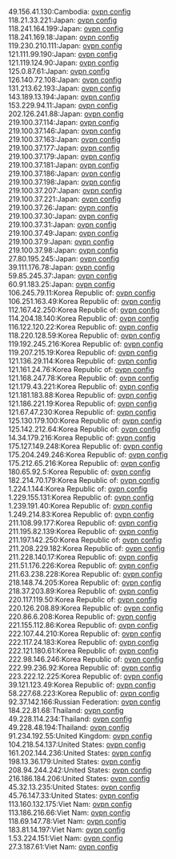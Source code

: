 49.156.41.130:Cambodia: [ovpn config](vpn/49_156_41_130.ovpn)  
118.21.33.221:Japan: [ovpn config](vpn/118_21_33_221.ovpn)  
118.241.164.199:Japan: [ovpn config](vpn/118_241_164_199.ovpn)  
118.241.169.18:Japan: [ovpn config](vpn/118_241_169_18.ovpn)  
119.230.210.111:Japan: [ovpn config](vpn/119_230_210_111.ovpn)  
121.111.99.190:Japan: [ovpn config](vpn/121_111_99_190.ovpn)  
121.119.124.90:Japan: [ovpn config](vpn/121_119_124_90.ovpn)  
125.0.87.61:Japan: [ovpn config](vpn/125_0_87_61.ovpn)  
126.140.72.108:Japan: [ovpn config](vpn/126_140_72_108.ovpn)  
131.213.62.193:Japan: [ovpn config](vpn/131_213_62_193.ovpn)  
143.189.13.194:Japan: [ovpn config](vpn/143_189_13_194.ovpn)  
153.229.94.11:Japan: [ovpn config](vpn/153_229_94_11.ovpn)  
202.126.241.88:Japan: [ovpn config](vpn/202_126_241_88.ovpn)  
219.100.37.114:Japan: [ovpn config](vpn/219_100_37_114.ovpn)  
219.100.37.146:Japan: [ovpn config](vpn/219_100_37_146.ovpn)  
219.100.37.163:Japan: [ovpn config](vpn/219_100_37_163.ovpn)  
219.100.37.177:Japan: [ovpn config](vpn/219_100_37_177.ovpn)  
219.100.37.179:Japan: [ovpn config](vpn/219_100_37_179.ovpn)  
219.100.37.181:Japan: [ovpn config](vpn/219_100_37_181.ovpn)  
219.100.37.186:Japan: [ovpn config](vpn/219_100_37_186.ovpn)  
219.100.37.198:Japan: [ovpn config](vpn/219_100_37_198.ovpn)  
219.100.37.207:Japan: [ovpn config](vpn/219_100_37_207.ovpn)  
219.100.37.221:Japan: [ovpn config](vpn/219_100_37_221.ovpn)  
219.100.37.26:Japan: [ovpn config](vpn/219_100_37_26.ovpn)  
219.100.37.30:Japan: [ovpn config](vpn/219_100_37_30.ovpn)  
219.100.37.31:Japan: [ovpn config](vpn/219_100_37_31.ovpn)  
219.100.37.49:Japan: [ovpn config](vpn/219_100_37_49.ovpn)  
219.100.37.9:Japan: [ovpn config](vpn/219_100_37_9.ovpn)  
219.100.37.98:Japan: [ovpn config](vpn/219_100_37_98.ovpn)  
27.80.195.245:Japan: [ovpn config](vpn/27_80_195_245.ovpn)  
39.111.176.78:Japan: [ovpn config](vpn/39_111_176_78.ovpn)  
59.85.245.37:Japan: [ovpn config](vpn/59_85_245_37.ovpn)  
60.91.183.25:Japan: [ovpn config](vpn/60_91_183_25.ovpn)  
106.245.79.11:Korea Republic of: [ovpn config](vpn/106_245_79_11.ovpn)  
106.251.163.49:Korea Republic of: [ovpn config](vpn/106_251_163_49.ovpn)  
112.167.42.250:Korea Republic of: [ovpn config](vpn/112_167_42_250.ovpn)  
114.204.18.140:Korea Republic of: [ovpn config](vpn/114_204_18_140.ovpn)  
116.122.120.22:Korea Republic of: [ovpn config](vpn/116_122_120_22.ovpn)  
118.220.128.59:Korea Republic of: [ovpn config](vpn/118_220_128_59.ovpn)  
119.192.245.216:Korea Republic of: [ovpn config](vpn/119_192_245_216.ovpn)  
119.207.215.19:Korea Republic of: [ovpn config](vpn/119_207_215_19.ovpn)  
121.136.29.114:Korea Republic of: [ovpn config](vpn/121_136_29_114.ovpn)  
121.161.24.76:Korea Republic of: [ovpn config](vpn/121_161_24_76.ovpn)  
121.168.247.78:Korea Republic of: [ovpn config](vpn/121_168_247_78.ovpn)  
121.179.43.221:Korea Republic of: [ovpn config](vpn/121_179_43_221.ovpn)  
121.181.183.88:Korea Republic of: [ovpn config](vpn/121_181_183_88.ovpn)  
121.186.221.19:Korea Republic of: [ovpn config](vpn/121_186_221_19.ovpn)  
121.67.47.230:Korea Republic of: [ovpn config](vpn/121_67_47_230.ovpn)  
125.130.179.100:Korea Republic of: [ovpn config](vpn/125_130_179_100.ovpn)  
125.142.212.64:Korea Republic of: [ovpn config](vpn/125_142_212_64.ovpn)  
14.34.179.216:Korea Republic of: [ovpn config](vpn/14_34_179_216.ovpn)  
175.127.149.248:Korea Republic of: [ovpn config](vpn/175_127_149_248.ovpn)  
175.204.249.246:Korea Republic of: [ovpn config](vpn/175_204_249_246.ovpn)  
175.212.65.216:Korea Republic of: [ovpn config](vpn/175_212_65_216.ovpn)  
180.65.92.5:Korea Republic of: [ovpn config](vpn/180_65_92_5.ovpn)  
182.214.70.179:Korea Republic of: [ovpn config](vpn/182_214_70_179.ovpn)  
1.224.1.144:Korea Republic of: [ovpn config](vpn/1_224_1_144.ovpn)  
1.229.155.131:Korea Republic of: [ovpn config](vpn/1_229_155_131.ovpn)  
1.239.191.40:Korea Republic of: [ovpn config](vpn/1_239_191_40.ovpn)  
1.249.214.83:Korea Republic of: [ovpn config](vpn/1_249_214_83.ovpn)  
211.108.99.177:Korea Republic of: [ovpn config](vpn/211_108_99_177.ovpn)  
211.195.82.139:Korea Republic of: [ovpn config](vpn/211_195_82_139.ovpn)  
211.197.142.250:Korea Republic of: [ovpn config](vpn/211_197_142_250.ovpn)  
211.208.229.182:Korea Republic of: [ovpn config](vpn/211_208_229_182.ovpn)  
211.228.140.17:Korea Republic of: [ovpn config](vpn/211_228_140_17.ovpn)  
211.51.176.226:Korea Republic of: [ovpn config](vpn/211_51_176_226.ovpn)  
211.63.238.228:Korea Republic of: [ovpn config](vpn/211_63_238_228.ovpn)  
218.148.74.205:Korea Republic of: [ovpn config](vpn/218_148_74_205.ovpn)  
218.37.203.89:Korea Republic of: [ovpn config](vpn/218_37_203_89.ovpn)  
220.117.119.50:Korea Republic of: [ovpn config](vpn/220_117_119_50.ovpn)  
220.126.208.89:Korea Republic of: [ovpn config](vpn/220_126_208_89.ovpn)  
220.86.6.208:Korea Republic of: [ovpn config](vpn/220_86_6_208.ovpn)  
221.155.112.86:Korea Republic of: [ovpn config](vpn/221_155_112_86.ovpn)  
222.107.44.210:Korea Republic of: [ovpn config](vpn/222_107_44_210.ovpn)  
222.117.24.183:Korea Republic of: [ovpn config](vpn/222_117_24_183.ovpn)  
222.121.180.61:Korea Republic of: [ovpn config](vpn/222_121_180_61.ovpn)  
222.98.146.246:Korea Republic of: [ovpn config](vpn/222_98_146_246.ovpn)  
222.99.236.92:Korea Republic of: [ovpn config](vpn/222_99_236_92.ovpn)  
223.222.12.225:Korea Republic of: [ovpn config](vpn/223_222_12_225.ovpn)  
39.121.123.49:Korea Republic of: [ovpn config](vpn/39_121_123_49.ovpn)  
58.227.68.223:Korea Republic of: [ovpn config](vpn/58_227_68_223.ovpn)  
92.37.142.166:Russian Federation: [ovpn config](vpn/92_37_142_166.ovpn)  
184.22.81.68:Thailand: [ovpn config](vpn/184_22_81_68.ovpn)  
49.228.114.234:Thailand: [ovpn config](vpn/49_228_114_234.ovpn)  
49.228.48.194:Thailand: [ovpn config](vpn/49_228_48_194.ovpn)  
91.234.192.55:United Kingdom: [ovpn config](vpn/91_234_192_55.ovpn)  
104.218.54.137:United States: [ovpn config](vpn/104_218_54_137.ovpn)  
161.202.144.236:United States: [ovpn config](vpn/161_202_144_236.ovpn)  
198.13.36.179:United States: [ovpn config](vpn/198_13_36_179.ovpn)  
208.94.244.242:United States: [ovpn config](vpn/208_94_244_242.ovpn)  
216.186.184.206:United States: [ovpn config](vpn/216_186_184_206.ovpn)  
45.32.13.235:United States: [ovpn config](vpn/45_32_13_235.ovpn)  
45.76.147.33:United States: [ovpn config](vpn/45_76_147_33.ovpn)  
113.160.132.175:Viet Nam: [ovpn config](vpn/113_160_132_175.ovpn)  
113.186.216.66:Viet Nam: [ovpn config](vpn/113_186_216_66.ovpn)  
118.69.147.78:Viet Nam: [ovpn config](vpn/118_69_147_78.ovpn)  
183.81.14.197:Viet Nam: [ovpn config](vpn/183_81_14_197.ovpn)  
1.53.224.151:Viet Nam: [ovpn config](vpn/1_53_224_151.ovpn)  
27.3.187.61:Viet Nam: [ovpn config](vpn/27_3_187_61.ovpn)  
